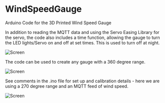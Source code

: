 # WindSpeedGauge

Arduino Code for the 3D Printed Wind Speed Gauge

 In addition to reading the MQTT data and using the Servo Easing Library for the servo, the code also includes a time function, allowing the gauge to turn the LED lights/Servo on and off at set times. This is used to turn off at night.
 
![Screen](https://github.com/ucl-casa-ce/WindSpeedGauge/blob/main/IMG_0032.JPG)

The code can be used to create any gauge with a 360 degree range.

![Screen](https://github.com/ucl-casa-ce/WindSpeedGauge/blob/main/IMG_0031.JPG)

See comments in the .ino file for set up and calibration details - here we are using a 270 degree range and an MQTT feed of wind speed.
 
 ![Screen](https://github.com/ucl-casa-ce/WindSpeedGauge/blob/main/gaugeparts.png)
 
